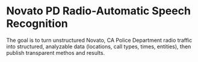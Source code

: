 # Novato PD Radio-Automatic Speech Recognition
The goal is to turn unstructured Novato, CA Police Department radio traffic into structured, analyzable data (locations, call types, times, entities), then publish transparent methos and results.  
